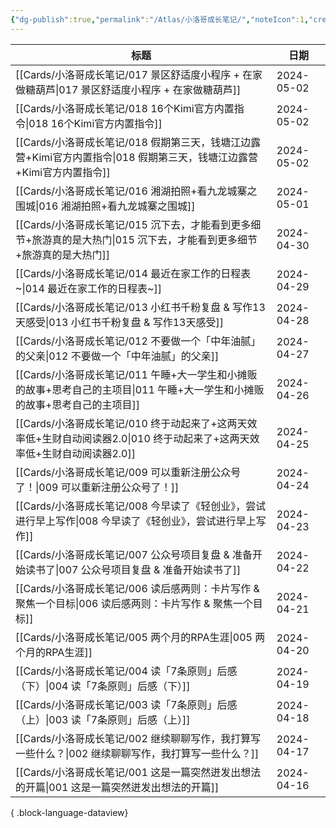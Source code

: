 ```yaml
---
{"dg-publish":true,"permalink":"/Atlas/小洛哥成长笔记/","noteIcon":1,"created":"2024-04-10","updated":"2024-04-21"}
---
```


| 标题                                                                              | 日期         |
| ------------------------------------------------------------------------------- | ---------- |
| [[Cards/小洛哥成长笔记/017 景区舒适度小程序 + 在家做糖葫芦\|017 景区舒适度小程序 + 在家做糖葫芦]]               | 2024-05-02 |
| [[Cards/小洛哥成长笔记/018 16个Kimi官方内置指令\|018 16个Kimi官方内置指令]]                       | 2024-05-02 |
| [[Cards/小洛哥成长笔记/018 假期第三天，钱塘江边露营+Kimi官方内置指令\|018 假期第三天，钱塘江边露营+Kimi官方内置指令]]   | 2024-05-02 |
| [[Cards/小洛哥成长笔记/016 湘湖拍照+看九龙城寨之围城\|016 湘湖拍照+看九龙城寨之围城]]                       | 2024-05-01 |
| [[Cards/小洛哥成长笔记/015 沉下去，才能看到更多细节+旅游真的是大热门\|015 沉下去，才能看到更多细节+旅游真的是大热门]]       | 2024-04-30 |
| [[Cards/小洛哥成长笔记/014 最近在家工作的日程表~\|014 最近在家工作的日程表~]]                           | 2024-04-29 |
| [[Cards/小洛哥成长笔记/013 小红书千粉复盘 & 写作13天感受\|013 小红书千粉复盘 & 写作13天感受]]               | 2024-04-28 |
| [[Cards/小洛哥成长笔记/012 不要做一个「中年油腻」的父亲\|012 不要做一个「中年油腻」的父亲]]                     | 2024-04-27 |
| [[Cards/小洛哥成长笔记/011 午睡+大一学生和小摊贩的故事+思考自己的主项目\|011 午睡+大一学生和小摊贩的故事+思考自己的主项目]]   | 2024-04-26 |
| [[Cards/小洛哥成长笔记/010 终于动起来了+这两天效率低+生财自动阅读器2.0\|010 终于动起来了+这两天效率低+生财自动阅读器2.0]] | 2024-04-25 |
| [[Cards/小洛哥成长笔记/009 可以重新注册公众号了！\|009 可以重新注册公众号了！]]                           | 2024-04-24 |
| [[Cards/小洛哥成长笔记/008 今早读了《轻创业》，尝试进行早上写作\|008 今早读了《轻创业》，尝试进行早上写作]]             | 2024-04-23 |
| [[Cards/小洛哥成长笔记/007 公众号项目复盘 & 准备开始读书了\|007 公众号项目复盘 & 准备开始读书了]]               | 2024-04-22 |
| [[Cards/小洛哥成长笔记/006 读后感两则：卡片写作 & 聚焦一个目标\|006 读后感两则：卡片写作 & 聚焦一个目标]]           | 2024-04-21 |
| [[Cards/小洛哥成长笔记/005 两个月的RPA生涯\|005 两个月的RPA生涯]]                               | 2024-04-20 |
| [[Cards/小洛哥成长笔记/004 读「7条原则」后感（下）\|004 读「7条原则」后感（下）]]                         | 2024-04-19 |
| [[Cards/小洛哥成长笔记/003 读「7条原则」后感（上）\|003 读「7条原则」后感（上）]]                         | 2024-04-18 |
| [[Cards/小洛哥成长笔记/002 继续聊聊写作，我打算写一些什么？\|002 继续聊聊写作，我打算写一些什么？]]                 | 2024-04-17 |
| [[Cards/小洛哥成长笔记/001 这是一篇突然迸发出想法的开篇\|001 这是一篇突然迸发出想法的开篇]]                     | 2024-04-16 |

{ .block-language-dataview}